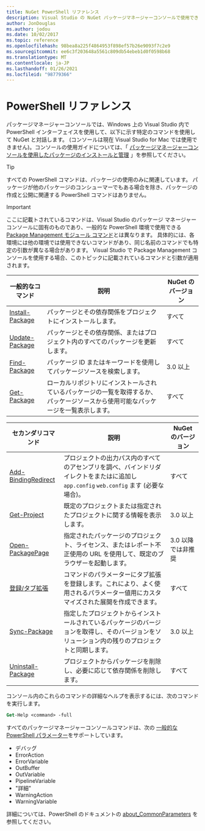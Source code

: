 ```yaml
---
title: NuGet PowerShell リファレンス
description: Visual Studio の NuGet パッケージマネージャーコンソールで使用できる PowerShell コマンドの完全なリファレンスです。
author: JonDouglas
ms.author: jodou
ms.date: 10/02/2017
ms.topic: reference
ms.openlocfilehash: 98bea8a225f4864953f898ef57b26e9093f7c2e9
ms.sourcegitcommit: ee6c3f203648a5561c809db54ebeb1d0f0598b68
ms.translationtype: MT
ms.contentlocale: ja-JP
ms.lasthandoff: 01/26/2021
ms.locfileid: "98779366"
---
```

# <a name="powershell-reference"></a>PowerShell リファレンス

パッケージマネージャーコンソールでは、Windows 上の Visual Studio 内で PowerShell インターフェイスを使用して、以下に示す特定のコマンドを使用して NuGet と対話します。 (コンソールは現在 Visual Studio for Mac では使用できません)。コンソールの使用ガイドについては、「 [パッケージマネージャーコンソールを使用したパッケージのインストールと管理](../consume-packages/install-use-packages-powershell.md) 」を参照してください。

> [!Tip]
> すべての PowerShell コマンドは、パッケージの使用のみに関連しています。 パッケージが他のパッケージのコンシューマーでもある場合を除き、パッケージの作成と公開に関連する PowerShell コマンドはありません。

> [!Important]
> ここに記載トされているコマンドは、Visual Studio のパッケージ マネージャー コンソールに固有のものであり、一般的な PowerShell 環境で使用できる[Package Management モジュール コマンド](/powershell/module/packagemanagement/?view=powershell-6)とは異なります。 具体的には、各環境には他の環境では使用できないコマンドがあり、同じ名前のコマンドでも特定の引数が異なる場合があります。 Visual Studio で Package Management コンソールを使用する場合、このトピックに記載されているコマンドと引数が適用されます。

| 一般的なコマンド | 説明 | NuGet のバージョン |
| --- | --- | --- |
| [Install-Package](ps-reference/ps-ref-install-package.md) | パッケージとその依存関係をプロジェクトにインストールします。 | すべて |
| [Update-Package](ps-reference/ps-ref-update-package.md) | パッケージとその依存関係、またはプロジェクト内のすべてのパッケージを更新します。 | すべて |
| [Find-Package](ps-reference/ps-ref-find-package.md) | パッケージ ID またはキーワードを使用してパッケージソースを検索します。 | 3.0 以上 |
| [Get-Package](ps-reference/ps-ref-get-package.md) | ローカルリポジトリにインストールされているパッケージの一覧を取得するか、パッケージソースから使用可能なパッケージを一覧表示します。 | すべて |

| セカンダリコマンド | 説明 | NuGet のバージョン |
| --- | --- | --- |
| [Add-BindingRedirect](ps-reference/ps-ref-add-bindingredirect.md) | プロジェクトの出力パス内のすべてのアセンブリを調べ、バインドリダイレクトをまたはに追加し `app.config` `web.config` ます (必要な場合)。 | すべて |
| [Get-Project](ps-reference/ps-ref-get-project.md) | 既定のプロジェクトまたは指定されたプロジェクトに関する情報を表示します。 | 3.0 以上 |
| [Open-PackagePage](ps-reference/ps-ref-open-packagepage.md) | 指定されたパッケージのプロジェクト、ライセンス、またはレポート不正使用の URL を使用して、既定のブラウザーを起動します。 | 3.0 以降では非推奨 |
| [登録/タブ拡張](ps-reference/ps-ref-register-tabexpansion.md) | コマンドのパラメーターにタブ拡張を登録します。これにより、よく使用されるパラメーター値用にカスタマイズされた展開を作成できます。 | すべて |
| [Sync-Package](ps-reference/ps-ref-sync-package.md) | 指定したプロジェクトからインストールされているパッケージのバージョンを取得し、そのバージョンをソリューション内の残りのプロジェクトと同期します。 | 3.0 以上 |
| [Uninstall-Package](ps-reference/ps-ref-uninstall-package.md) | プロジェクトからパッケージを削除し、必要に応じて依存関係を削除します。 | すべて |

コンソール内のこれらのコマンドの詳細なヘルプを表示するには、次のコマンドを実行します。

```ps
Get-Help <command> -full
```

すべてのパッケージマネージャーコンソールコマンドは、次の [一般的な PowerShell パラメーター](/powershell/module/microsoft.powershell.core/about/about_commonparameters)をサポートしています。

- デバッグ
- ErrorAction
- ErrorVariable
- OutBuffer
- OutVariable
- PipelineVariable
- "詳細"
- WarningAction
- WarningVariable

詳細については、PowerShell のドキュメントの [about_CommonParameters](/powershell/module/microsoft.powershell.core/about/about_commonparameters) を参照してください。